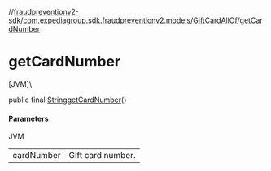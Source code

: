 //[fraudpreventionv2-sdk](../../../index.md)/[com.expediagroup.sdk.fraudpreventionv2.models](../index.md)/[GiftCardAllOf](index.md)/[getCardNumber](get-card-number.md)

# getCardNumber

[JVM]\

public final [String](https://docs.oracle.com/javase/8/docs/api/java/lang/String.html)[getCardNumber](get-card-number.md)()

#### Parameters

JVM

| | |
|---|---|
| cardNumber | Gift card number. |
